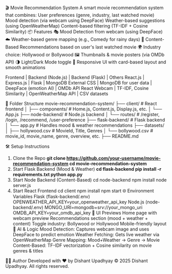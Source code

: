 🎬 Movie Recommendation System
A smart movie recommendation system that combines:
  User preferences (genre, industry, last watched movie)
  Mood detection (via webcam using DeepFace)
  Weather-based suggestions (using OpenWeatherMap)
  Content-based filtering (TF-IDF + Cosine Similarity)
📦 Features
  🎭 Mood Detection from webcam (using DeepFace)
  ☁️ Weather-based genre mapping (e.g., Comedy for rainy days)
  🎥 Content-Based Recommendations based on user's last watched movie
  🌍 Industry choice: Hollywood or Bollywood
  🖼️ Thumbnails & movie posters (via OMDb API)
  🌗 Light/Dark Mode toggle
  📱 Responsive UI with card-based layout and smooth animations

Frontend | Backend (Node.js) | Backend (Flask) | Others
React.js | Express.js | Flask | MongoDB
External CSS | MongoDB for user data | DeepFace (emotion AI) | OMDb API
React Webcam | TF-IDF, Cosine Similarity | OpenWeatherMap API | CSV datasets

📁 Folder Structure
  movie-recommendation-system/
  ├── client/                 # React frontend
  │   ├── components/         # Home.js, Content.js, Display.js, etc.
  │   └── App.js
  ├── node-backend/           # Node.js backend
  │   └── routes/             # /register, /login, /recommend, /user-preference
  ├── flask-backend/          # Flask backend
  │   └── app.py              # Handles mood & weather recommendations
  ├── datasets/
  │   ├── hollywood.csv       # MovieId, Title, Genres
  │   └── bollywood.csv       # movie_id, movie_name, genre, overview, etc.
  ├── README.md


🛠️ Setup Instructions
1. Clone the Repo
  **git clone https://github.com/your-username/movie-recommendation-system
  cd movie-recommendation-system**  
2. Start Flask Backend (Mood & Weather)
  **cd flask-backend
  pip install -r requirements.txt
  python app.py**
3. Start Node Backend (Content-Based)
  cd node-backend
  npm install
  node server.js
4. Start React Frontend
  cd client
  npm install
  npm start
🌐 Environment Variables
  Flask (flask-backend/.env)
  OPENWEATHER_API_KEY=your_openweather_api_key
  Node.js (node-backend/.env)
  MONGO_URI=mongodb+srv://your_mongo_uri
  OMDB_API_KEY=your_omdb_api_key
📸 UI Previews
  Home page with webcam preview
  Recommendations section (mood + weather + content)
  Toggle industry: Bollywood or Hollywood
  Mobile-friendly layout
🤖 AI & Logic
  Mood Detection: Captures webcam image and uses DeepFace to predict emotion
  Weather Fetching: Gets live weather via OpenWeatherMap
  Genre Mapping: Mood+Weather → Genre → Movie
  Content-Based: TF-IDF vectorization + Cosine similarity on movie genres & titles

🧑‍💻 Author
Developed with ❤️ by Dishant Upadhyay
© 2025 Dishant Upadhyay. All rights reserved.
